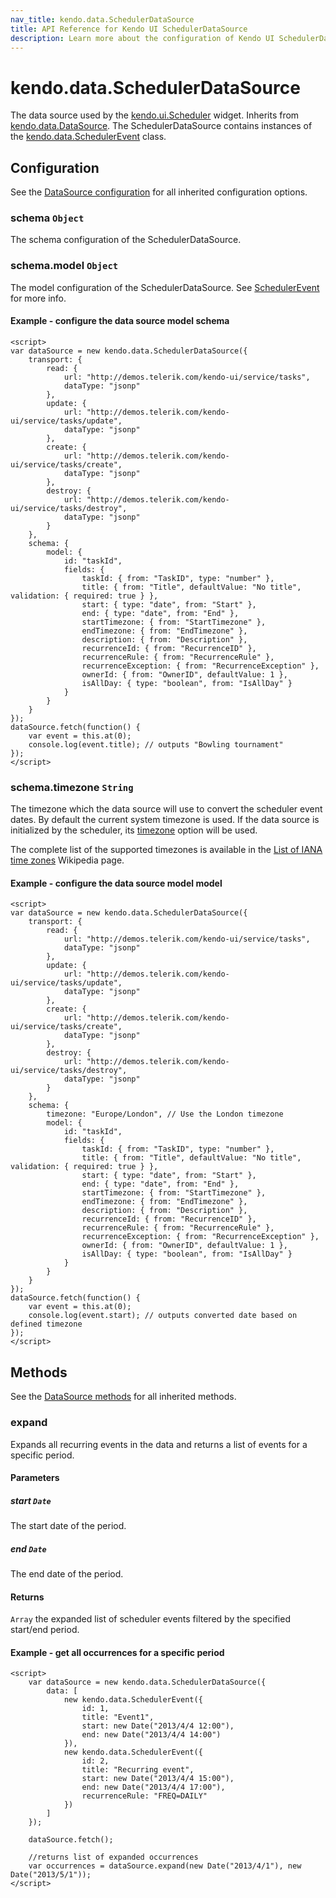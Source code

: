```yaml
---
nav_title: kendo.data.SchedulerDataSource
title: API Reference for Kendo UI SchedulerDataSource
description: Learn more about the configuration of Kendo UI SchedulerDataSource, methods and events.
---
```


# kendo.data.SchedulerDataSource

The data source used by the [kendo.ui.Scheduler](/api/web/scheduler) widget.
Inherits from [kendo.data.DataSource](/api/framework/datasource). The SchedulerDataSource contains instances of the
[kendo.data.SchedulerEvent](/api/framework/schedulerevent) class.



## Configuration

See the [DataSource configuration](/api/framework/datasource#configuration) for all inherited configuration options.

### schema `Object`

The schema configuration of the SchedulerDataSource.

### schema.model `Object`

The model configuration of the SchedulerDataSource. See [SchedulerEvent](/api/framework/schedulerevent#configuration) for more info.

#### Example - configure the data source model schema

    <script>
    var dataSource = new kendo.data.SchedulerDataSource({
        transport: {
            read: {
                url: "http://demos.telerik.com/kendo-ui/service/tasks",
                dataType: "jsonp"
            },
            update: {
                url: "http://demos.telerik.com/kendo-ui/service/tasks/update",
                dataType: "jsonp"
            },
            create: {
                url: "http://demos.telerik.com/kendo-ui/service/tasks/create",
                dataType: "jsonp"
            },
            destroy: {
                url: "http://demos.telerik.com/kendo-ui/service/tasks/destroy",
                dataType: "jsonp"
            }
        },
        schema: {
            model: {
                id: "taskId",
                fields: {
                    taskId: { from: "TaskID", type: "number" },
                    title: { from: "Title", defaultValue: "No title", validation: { required: true } },
                    start: { type: "date", from: "Start" },
                    end: { type: "date", from: "End" },
                    startTimezone: { from: "StartTimezone" },
                    endTimezone: { from: "EndTimezone" },
                    description: { from: "Description" },
                    recurrenceId: { from: "RecurrenceID" },
                    recurrenceRule: { from: "RecurrenceRule" },
                    recurrenceException: { from: "RecurrenceException" },
                    ownerId: { from: "OwnerID", defaultValue: 1 },
                    isAllDay: { type: "boolean", from: "IsAllDay" }
                }
            }
        }
    });
    dataSource.fetch(function() {
        var event = this.at(0);
        console.log(event.title); // outputs "Bowling tournament"
    });
    </script>

### schema.timezone `String`

The timezone which the data source will use to convert the scheduler event dates. By default the current system timezone is used.
If the data source is initialized by the scheduler, its [timezone](/api/web/scheduler#configuration-timezone) option will be used.

The complete list of the supported timezones is available in the [List of IANA time zones](http://en.wikipedia.org/wiki/List_of_IANA_time_zones) Wikipedia page.

#### Example - configure the data source model model

    <script>
    var dataSource = new kendo.data.SchedulerDataSource({
        transport: {
            read: {
                url: "http://demos.telerik.com/kendo-ui/service/tasks",
                dataType: "jsonp"
            },
            update: {
                url: "http://demos.telerik.com/kendo-ui/service/tasks/update",
                dataType: "jsonp"
            },
            create: {
                url: "http://demos.telerik.com/kendo-ui/service/tasks/create",
                dataType: "jsonp"
            },
            destroy: {
                url: "http://demos.telerik.com/kendo-ui/service/tasks/destroy",
                dataType: "jsonp"
            }
        },
        schema: {
            timezone: "Europe/London", // Use the London timezone
            model: {
                id: "taskId",
                fields: {
                    taskId: { from: "TaskID", type: "number" },
                    title: { from: "Title", defaultValue: "No title", validation: { required: true } },
                    start: { type: "date", from: "Start" },
                    end: { type: "date", from: "End" },
                    startTimezone: { from: "StartTimezone" },
                    endTimezone: { from: "EndTimezone" },
                    description: { from: "Description" },
                    recurrenceId: { from: "RecurrenceID" },
                    recurrenceRule: { from: "RecurrenceRule" },
                    recurrenceException: { from: "RecurrenceException" },
                    ownerId: { from: "OwnerID", defaultValue: 1 },
                    isAllDay: { type: "boolean", from: "IsAllDay" }
                }
            }
        }
    });
    dataSource.fetch(function() {
        var event = this.at(0);
        console.log(event.start); // outputs converted date based on defined timezone
    });
    </script>

## Methods

See the [DataSource methods](/api/framework/datasource#methods) for all inherited methods.

### expand

Expands all recurring events in the data and returns a list of events for a specific period.

#### Parameters

##### start `Date`

The start date of the period.

##### end `Date`

The end date of the period.

#### Returns

`Array` the expanded list of scheduler events filtered by the specified start/end period.

#### Example - get all occurrences for a specific period

    <script>
        var dataSource = new kendo.data.SchedulerDataSource({
            data: [
                new kendo.data.SchedulerEvent({
                    id: 1,
                    title: "Event1",
                    start: new Date("2013/4/4 12:00"),
                    end: new Date("2013/4/4 14:00")
                }),
                new kendo.data.SchedulerEvent({
                    id: 2,
                    title: "Recurring event",
                    start: new Date("2013/4/4 15:00"),
                    end: new Date("2013/4/4 17:00"),
                    recurrenceRule: "FREQ=DAILY"
                })
            ]
        });

        dataSource.fetch();

        //returns list of expanded occurrences
        var occurrences = dataSource.expand(new Date("2013/4/1"), new Date("2013/5/1"));
    </script>
